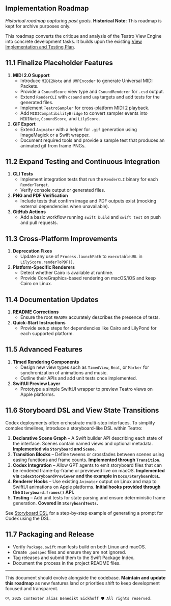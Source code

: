 ## Implementation Roadmap
_Historical roadmap capturing past goals._
**Historical Note:** This roadmap is kept for archive purposes only.

This roadmap converts the critique and analysis of the Teatro View Engine into concrete development tasks. It builds upon the existing [View Implementation and Testing Plan](../Chapters/10_ViewImplementationPlan.md).

## 11.1 Finalize Placeholder Features

1. **MIDI 2.0 Support**
   - Introduce `MIDI2Note` and `UMPEncoder` to generate Universal MIDI Packets.
   - Provide a `CsoundScore` view type and `CsoundRenderer` for `.csd` output.
   - Extend `RenderCLI` with `csound` and `ump` targets and add tests for the generated files.
   - Implement `TeatroSampler` for cross-platform MIDI 2 playback.
   - Add `MIDICompatibilityBridge` to convert sampler events into `MIDINote`, `CsoundScore`, and `LilyScore`.
2. **GIF Export**
   - Extend `Animator` with a helper for `.gif` generation using ImageMagick or a Swift wrapper.
   - Document required tools and provide a sample test that produces an animated gif from frame PNGs.

## 11.2 Expand Testing and Continuous Integration

1. **CLI Tests**
   - Implement integration tests that run the `RenderCLI` binary for each `RenderTarget`.
   - Verify console output or generated files.
2. **PNG and PDF Verification**
   - Include tests that confirm image and PDF outputs exist (mocking external dependencies when unavailable).
3. **GitHub Actions**
   - Add a basic workflow running `swift build` and `swift test` on push and pull requests.

## 11.3 Cross‑Platform Improvements

1. **Deprecation Fixes**
   - Update any use of `Process.launchPath` to `executableURL` in `LilyScore.renderToPDF()`.
2. **Platform-Specific Renderers**
   - Detect whether Cairo is available at runtime.
   - Provide CoreGraphics-based rendering on macOS/iOS and keep Cairo on Linux.

## 11.4 Documentation Updates

1. **README Corrections**
   - Ensure the root `README` accurately describes the presence of tests.
2. **Quick‑Start Instructions**
   - Provide setup steps for dependencies like Cairo and LilyPond for each supported platform.

## 11.5 Advanced Features

1. **Timed Rendering Components**
   - Design new view types such as `TimedView`, `Beat`, or `Marker` for synchronization of animations and music.
   - Outline their APIs and add unit tests once implemented.
2. **SwiftUI Preview Layer**
   - Prototype a simple SwiftUI wrapper to preview Teatro views on Apple platforms.

## 11.6 Storyboard DSL and View State Transitions

Codex deployments often orchestrate multi-step interfaces. To simplify complex
timelines, introduce a storyboard-like DSL within Teatro:

1. **Declarative Scene Graph** – A Swift builder API describing each state of
   the interface. Scenes contain named views and optional metadata. **Implemented
   via `Storyboard` and `Scene`.**
2. **Transition Blocks** – Define tweens or crossfades between scenes using
   easing functions and frame counts. **Implemented through `Transition`.**
3. **Codex Integration** – Allow GPT agents to emit storyboard files that can be
   rendered frame-by-frame or previewed live on macOS. **Implemented via
   `CodexStoryboardPreviewer` and the example in `Docs/StoryboardDSL`.**
4. **Renderer Hooks** – Use existing `Animator` output on Linux and map to
   SwiftUI animations on Apple platforms. **Initial hooks provided through the
   `Storyboard.frames()` API.**
5. **Testing** – Add unit tests for state parsing and ensure deterministic frame
   generation. **Covered in `StoryboardTests`.**

See [Storyboard DSL](../StoryboardDSL/README.md) for a step-by-step example of generating a prompt for Codex using the DSL.

## 11.7 Packaging and Release

- Verify `Package.swift` manifests build on both Linux and macOS.
- Create `.podspec` files and ensure they are not ignored.
- Tag releases and submit them to the Swift Package Index.
- Document the process in the project README files.

---

This document should evolve alongside the codebase. **Maintain and update this roadmap** as new features land or priorities shift to keep development focused and transparent.


````text
©\ 2025 Contexter alias Benedikt Eickhoff 🛡️ All rights reserved.
````
